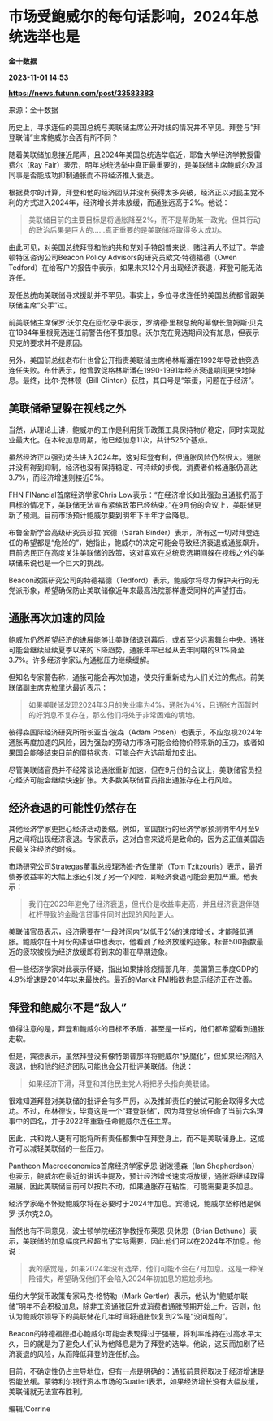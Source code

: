 # 市场受鲍威尔的每句话影响，2024年总统选举也是
**金十数据**

**2023-11-01 14:53**

**https://news.futunn.com/post/33583383**

来源：金十数据

历史上，寻求连任的美国总统与美联储主席公开对线的情况并不罕见。拜登与“拜登联储”主席鲍威尔会否有所不同？

随着美联储加息接近尾声，且2024年美国总统选举临近，耶鲁大学经济学教授雷·费尔（Ray Fair）表示，明年总统选举中真正最重要的，是美联储主席鲍威尔及其同事是否能成功抑制通胀而不将经济推入衰退。

根据费尔的计算，拜登和他的经济团队并没有获得太多突破，经济正以对民主党不利的方式进入2024年，经济增长并未放缓，而通胀远高于2%。他说：

> 美联储目前的主要目标是将通胀降至2%，而不是帮助某一政党。但其行动的政治后果是巨大的......真正重要的是美联储将取得多大成功。

由此可见，对美国总统拜登和他的共和党对手特朗普来说，赌注再大不过了。华盛顿特区咨询公司Beacon Policy Advisors的研究员欧文·特德福德（Owen Tedford）在给客户的报告中表示，如果未来12个月出现经济衰退，拜登可能无法连任。

现任总统向美联储寻求援助并不罕见。事实上，多位寻求连任的美国总统都曾跟美联储主席“交手”过。

前美联储主席保罗·沃尔克在回忆录中表示，罗纳德·里根总统的幕僚长詹姆斯·贝克在1984年里根竞选连任前警告他不要加息。沃尔克在竞选期间没有加息，但表示贝克的要求并不是原因。

另外，美国前总统老布什也曾公开指责美联储主席格林斯潘在1992年导致他竞选连任失败。布什表示，他曾敦促格林斯潘在1990-1991年经济衰退期间更快地降息。最终，比尔·克林顿（Bill Clinton）获胜，其口号是“笨蛋，问题在于经济”。

美联储希望躲在视线之外
-----------

当然，从理论上讲，鲍威尔的工作是利用货币政策工具保持物价稳定，同时实现就业最大化。在本轮加息周期，他已经加息11次，共计525个基点。

虽然经济正以强劲势头进入2024年，这对拜登有利，但通胀风险仍然很大。通胀并没有得到抑制，经济也没有保持稳定、可持续的步伐，消费者价格通胀仍高达3.7%，而经济增速则接近5%。

FHN FINancial首席经济学家Chris Low表示：“在经济增长如此强劲且通胀仍高于目标的情况下，美联储无法宣布紧缩政策已经结束。”在9月份的会议上，美联储更新了预测。目前市场预计鲍威尔要到明年下半年才会降息。

布鲁金斯学会高级研究员莎拉·宾德（Sarah Binder）表示，所有这一切对拜登连任的希望都是“危险的”，她指出，鲍威尔的决定可能会导致经济衰退或通胀飙升。目前选民正在高度关注美联储的政策，这对喜欢在总统竞选期间躲在视线之外的美联储来说也是一个巨大的挑战。

Beacon政策研究公司的特德福德（Tedford）表示，鲍威尔将尽力保护央行的无党派形象，希望确保防止美联储像近年来最高法院那样遭受同样的声望打击。

通胀再次加速的风险
---------

鲍威尔仍然希望经济的进展能够让美联储退到幕后，或者至少远离舞台中央。通胀可能会继续延续夏季以来的下降趋势，通胀年率已经从去年同期的9.1%降至3.7%。许多经济学家认为通胀压力继续缓解。

但知名专家警告称，通胀可能会再次加速，使央行重新成为人们关注的焦点。前美联储副主席克拉里达最近表示：

> 如果美联储发现2024年3月的失业率为4%，通胀为4%，且通胀方面暂时的好消息不复存在，那么他们将处于非常困难的境地。

彼得森国际经济研究所所长亚当·波森（Adam Posen）也表示，不应忽视2024年通胀再度加速的风险，因为强劲的劳动力市场可能会给物价带来新的压力，或者如果国会能够结束目前的僵持状态，可能会在大选前增加支出。

尽管美联储官员并不经常谈论通胀重新加速，但在9月份的会议上，美联储官员担心经济可能会继续快速扩张。大多数美联储官员指出通胀存在上行风险。

经济衰退的可能性仍然存在
------------

其他经济学家更担心经济活动萎缩。例如，富国银行的经济学家预测明年4月至9月之间将出现经济衰退。专家表示，这对白宫来说将是致命的，因为这正值美国选民最关注经济的时候。

市场研究公司Strategas董事总经理汤姆·齐佐里斯（Tom Tzitzouris）表示，最近债券收益率的大幅上涨还引发了另一个风险，即经济衰退可能会更加严重。他表示：

> 我们在2023年避免了经济衰退，但代价是收益率走高，并且经济衰退伴随杠杆导致的金融信贷事件同时出现的风险更大。

美联储官员表示，经济需要在“一段时间内”以低于2%的速度增长，才能降低通胀。鲍威尔在十月份的讲话中也表示，他看到了经济放缓的迹象。标普500指数最近的疲软被视为经济放缓即将到来的潜在早期迹象。

但一些经济学家对此表示怀疑，指出如果排除疫情那几年，美国第三季度GDP的4.9%增速是2014年以来最快的。最近的Markit PMI指数也显示经济正在改善。

拜登和鲍威尔不是“敌人”
------------

值得注意的是，拜登和鲍威尔的目标不矛盾，甚至是一样的，他们都希望看到通胀走软。

但是，宾德表示，虽然拜登没有像特朗普那样将鲍威尔“妖魔化”，但如果经济陷入衰退，他和他的经济团队可能也会公开批评美联储。他说：

> 如果经济下滑，拜登和其他民主党人将把矛头指向美联储。

很难知道拜登对美联储的批评会有多严厉，以及推卸责任的尝试可能会取得多大成功。不过，布林德说，毕竟这是一个“拜登联储”，因为拜登总统任命了当前六名理事中的四名，并于2022年重新任命鲍威尔连任主席。

因此，共和党人更有可能将所有责任都集中在拜登身上，而不是美联储身上。这或许可以减轻美联储的一些压力。

Pantheon Macroeconomics首席经济学家伊恩·谢泼德森（Ian Shepherdson）也表示，鲍威尔在最近的讲话中提及，预计经济增长速度将放缓，通胀将继续取得进展，因此美联储目前可以按兵不动，如果通胀存在粘性，可能需要更多加息。

经济学家毫不怀疑鲍威尔将在必要时于2024年加息。宾德说，鲍威尔坚称他是保罗·沃尔克2.0。

当然也有不同意见，波士顿学院经济学教授布莱恩·贝休恩（Brian Bethune）表示，美联储的加息幅度已经超出了实际需要，因此他们可以在2024年不加息。他说：

> 我的感觉是，如果2024年没有选举，他们可能不会在7月加息。这是一种保险错失，希望确保他们不会陷入2024年初加息的尴尬境地。

纽约大学货币政策专家马克·格特勒（Mark Gertler）表示，他认为“鲍威尔联储”明年不会积极加息，除非工资通胀回升或消费者通胀预期开始上升。否则，他认为鲍威尔领导下的美联储花几年时间将通胀恢复到2%是“没问题的”。

Beacon的特德福德担心鲍威尔可能会表现得过于强硬，将利率维持在过高水平太久，目的就是为了避免人们认为他降息是为了拜登的选举。他说，这反而加剧了经济衰退的风险，从而降低拜登的连任机会。

目前，不确定性仍占主导地位，但有一点是明确的：通胀前景将取决于经济增速是否能放缓。蒙特利尔银行资本市场的Guatieri表示，如果经济增长没有大幅放缓，美联储就无法宣布胜利。

编辑/Corrine